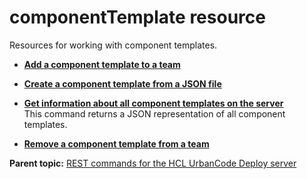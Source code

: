 # componentTemplate resource

Resources for working with component templates.

-   **[Add a component template to a team](../../com.udeploy.api.doc/topics/rest_cli_componenttemplate_teams_put.md)**  

-   **[Create a component template from a JSON file](../../com.udeploy.api.doc/topics/rest_cli_componenttemplate_create_put.md)**  

-   **[Get information about all component templates on the server](../../com.udeploy.api.doc/topics/rest_cli_componenttemplate_get.md)**  
This command returns a JSON representation of all component templates.
-   **[Remove a component template from a team](../../com.udeploy.api.doc/topics/rest_cli_componenttemplate_teams_delete.md)**  


**Parent topic:** [REST commands for the HCL UrbanCode Deploy server](../../com.udeploy.reference.doc/topics/rest_api_ref_commands.md)

